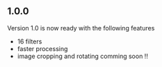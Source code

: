 ## 1.0.0

Version 1.0 is now ready with the following features
- 16 filters
- faster processing
- image cropping and rotating comming soon !!


